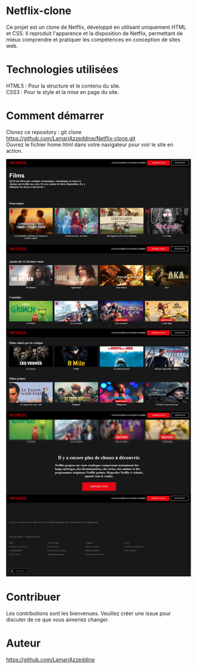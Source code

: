 # Netflix-clone
Ce projet est un clone de Netflix, développé en utilisant uniquement HTML et CSS. Il reproduit l'apparence et la disposition de Netflix, permettant de mieux comprendre et pratiquer les compétences en conception de sites web.

# Technologies utilisées
HTML5 : Pour la structure et le contenu du site.  
CSS3 : Pour le style et la mise en page du site.  

# Comment démarrer
Clonez ce repository : git clone https://github.com/LamariAzzeddine/Netflix-clone.git   
Ouvrez le fichier home.html dans votre navigateur pour voir le site en action.  

<img src="Netflix clone/Screenshot/Interface 1.png" alt="Screenshot" style="display: block; margin: 0 auto; zoom: 50%;" />
<img src="Netflix clone/Screenshot/Interface 2.png" alt="Screenshot" style="display: block; margin: 0 auto; zoom: 50%;" />
<img src="Netflix clone/Screenshot/Interface 3.png" alt="Screenshot" style="display: block; margin: 0 auto; zoom: 50%;" />
<img src="Netflix clone/Screenshot/Interface 4.png" alt="Screenshot" style="display: block; margin: 0 auto; zoom: 50%;" />
<img src="Netflix clone/Screenshot/Interface 5.png" alt="Screenshot" style="display: block; margin: 0 auto; zoom: 50%;" />


# Contribuer
Les contributions sont les bienvenues. Veuillez créer une issue pour discuter de ce que vous aimeriez changer.

# Auteur
https://github.com/LamariAzzeddine
